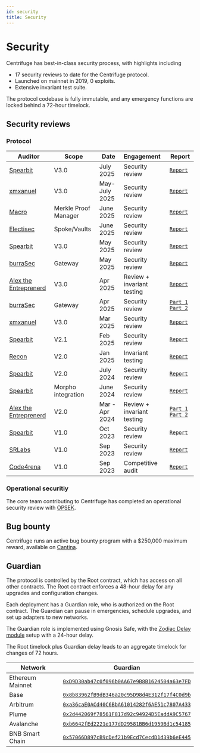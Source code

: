 ```yaml
---
id: security
title: Security
---
```


# Security

Centrifuge has best-in-class security process, with highlights including
* 17 security reviews to date for the Centrifuge protocol.
* Launched on mainnet in 2019, 0 exploits.
* Extensive invariant test suite.

The protocol codebase is fully immutable, and any emergency functions are locked behind a 72-hour timelock.

## Security reviews

### Protocol

| Auditor                                              | Scope            | Date            | Engagement                 | Report                                                                                                                                                                      |
| ---------------------------------------------------- | --------------- | --------------- | :------------------------- | --------------------------------------------------------------------------------------------------------------------------------------------------------------------------- |
| [Spearbit](https://spearbit.com/)                      | V3.0        | July 2025        | Security review            | [`Report`](https://cantina.xyz/portfolio/5feee047-ded1-4e15-b3a8-0e05afa62ddb)                                                                             |
| [xmxanuel](https://x.com/xmxanuel)                   | V3.0        | May-July 2025       | Security review            |  [`Report`](https://github.com/centrifuge/protocol-v3/blob/main/docs/audits/2025-07-xmxanuel.pdf)                                                                                                                                                                    |
| [Macro](https://0xmacro.com/)                      | Merkle Proof Manager        | June 2025        | Security review            | [`Report`](https://0xmacro.com/library/audits/centrifuge-1.html)                                                                             |
| [Electisec](https://electisec.com/)                      | Spoke/Vaults        | June 2025        | Security review            | [`Report`](https://reports.electisec.com/2025-07-centrifuge)                                                                             |
| [Spearbit](https://spearbit.com/)                      | V3.0        | May 2025        | Security review            | [`Report`](https://cantina.xyz/portfolio/8b98604d-b303-42ee-95bf-50c9c6eb7b47)                                                                             |
| [burraSec](https://www.burrasec.com/)                      | Gateway        | May 2025        | Security review            | [`Report`](https://github.com/centrifuge/protocol-v3/blob/main/docs/audits/2025-05-burraSec.pdf)                                                                             |
| [Alex the Entreprenerd](https://x.com/gallodasballo)                     | V3.0        | Apr 2025        | Review + invariant testing            | [`Report`](https://github.com/Recon-Fuzz/audits/blob/main/Centrifuge_Protocol_V3.MD)                                                                             |
| [burraSec](https://www.burrasec.com/)                      | Gateway        | Apr 2025        | Security review            | [`Part 1`](https://github.com/centrifuge/protocol-v3/blob/main/docs/audits/2025-04-burraSec-1.pdf) [`Part 2`](https://github.com/centrifuge/protocol-v3/blob/main/docs/audits/2025-04-burraSec-2.pdf)                                                                             |
| [xmxanuel](https://x.com/xmxanuel)                   | V3.0        | Mar 2025       | Security review            |  [`Report`](https://github.com/centrifuge/protocol-v3/blob/main/docs/audits/2025-03-xmxanuel.pdf)                                                                                                                                                                    |
| [Spearbit](https://spearbit.com/)                      | V2.1        | Feb 2025        | Security review            | [`Report`](https://github.com/centrifuge/protocol-v3/blob/main/docs/audits/2025-02-Cantina.pdf)                                                                             |
| [Recon](https://getrecon.xyz/) | V2.0        | Jan 2025  | Invariant testing | [`Report`](https://getrecon.substack.com/p/never-stop-improving-your-invariant) |
| [Spearbit](https://spearbit.com/)                    | V2.0        | July 2024       | Security review            | [`Report`](https://cantina.xyz/portfolio/8c15e83a-08fc-48b9-8cc1-4f9ca76bb064)                                                                            |
| [Spearbit](https://spearbit.com/)                    | Morpho integration        | June 2024       | Security review            | [`Report`](https://cantina.xyz/portfolio/cf6f801f-5c05-488c-a387-3836606600e7)                                                                            |
| [Alex the Entreprenerd](https://x.com/gallodasballo) | V2.0        | Mar - Apr 2024  | Review + invariant testing | [`Part 1`](https://getrecon.substack.com/p/lessons-learned-from-fuzzing-centrifuge) [`Part 2`](https://getrecon.substack.com/p/lessons-learned-from-fuzzing-centrifuge-059) |
| [Spearbit](https://spearbit.com/)                      | V1.0        | Oct 2023        | Security review            | [`Report`](https://cantina.xyz/portfolio/693b6f24-6e47-4194-97b0-356d10dc1df6)                                                                             |
| [SRLabs](https://www.srlabs.de/)                     | V1.0        | Sep 2023        | Security review            | [`Report`](https://github.com/centrifuge/protocol-v3/blob/main/docs/audits/2023-09-SRLabs.pdf)                                                                              |
| [Code4rena](https://code4rena.com/)                   | V1.0        | Sep 2023        | Competitive audit          | [`Report`](https://code4rena.com/reports/2023-09-centrifuge)                                                                                                                |

### Operational securitiy

The core team contributing to Centrifuge has completed an operational security review with [OPSEK](https://www.opsek.io/).

## Bug bounty

Centrifuge runs an active bug bounty program with a $250,000 maximum reward, available on [Cantina](https://cantina.xyz/bounties/6cc9d51a-ac1e-4385-a88a-a3924e40c00e).

## Guardian

The protocol is controlled by the Root contract, which has access on all other contracts. The Root contract enforces a 48-hour delay for any upgrades and configuration changes.

Each deployment has a Guardian role, who is authorized on the Root contract. The Guardian can pause in emergencies, schedule upgrades, and set up adapters to new networks.

The Guardian role is implemented using Gnosis Safe, with the [Zodiac Delay module](https://github.com/gnosisguild/zodiac-modifier-delay) setup with a 24-hour delay.

The Root timelock plus Guardian delay leads to an aggregate timelock for changes of 72 hours.

| Network          | Guardian |
|------------------|----------|
| Ethereum Mainnet | [`0xD9D30ab47c0f096b0AA67e9B8B1624504a63e7FD`](https://app.safe.global/home?safe=eth:0xD9D30ab47c0f096b0AA67e9B8B1624504a63e7FD) |
| Base             | [`0x8b83962fB9dB346a20c95D98d4E312f17f4C0d9b`](https://app.safe.global/home?safe=base:0x8b83962fB9dB346a20c95D98d4E312f17f4C0d9b)  |
| Arbitrum         | [`0xa36caE0ACd40C6BbA61014282f6AE51c7807A433`](https://app.safe.global/transactions/history?safe=arb1:0xa36caE0ACd40C6BbA61014282f6AE51c7807A433)  |
| Plume            | [`0x2d442069f78561F817d92c94924D5EaddA9C5767`](https://safe.onchainden.com/home?safe=plume:0x2d442069f78561F817d92c94924D5EaddA9C5767)  |
| Avalanche        | [`0xb6642fEd2221e177dD29581BB6d1959Bd1c54185`](https://app.safe.global/home?safe=avax:0xb6642fEd2221e177dD29581BB6d1959Bd1c54185)  |
| BNB Smart Chain  | [`0x57066D897cB9cDef21b9Ecd7CecdD1d39b6eE445`](https://app.safe.global/home?safe=bnb:0x57066D897cB9cDef21b9Ecd7CecdD1d39b6eE445) |